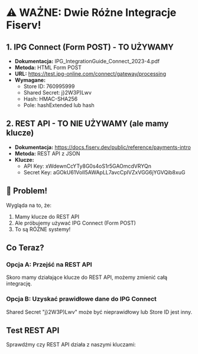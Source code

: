 # ⚠️ WAŻNE: Dwie Różne Integracje Fiserv!

## 1. IPG Connect (Form POST) - TO UŻYWAMY
- **Dokumentacja:** IPG_IntegrationGuide_Connect_2023-4.pdf
- **Metoda:** HTML Form POST
- **URL:** https://test.ipg-online.com/connect/gateway/processing
- **Wymagane:**
  - Store ID: 760995999
  - Shared Secret: j}2W3P)Lwv
  - Hash: HMAC-SHA256
  - Pole: hashExtended lub hash

## 2. REST API - TO NIE UŻYWAMY (ale mamy klucze)
- **Dokumentacja:** https://docs.fiserv.dev/public/reference/payments-intro
- **Metoda:** REST API z JSON
- **Klucze:**
  - API Key: xWdewnCcYTy8G0s4oS1r5GAOmcdVRYQn
  - Secret Key: aGOkU61VoIl5AWApLL7avcCpIVZxVGG6jYGVQib8xuG

## 🔴 Problem!

Wygląda na to, że:
1. Mamy klucze do REST API
2. Ale próbujemy używać IPG Connect (Form POST)
3. To są RÓŻNE systemy!

## Co Teraz?

### Opcja A: Przejść na REST API
Skoro mamy działające klucze do REST API, możemy zmienić całą integrację.

### Opcja B: Uzyskać prawidłowe dane do IPG Connect
Shared Secret "j}2W3P)Lwv" może być nieprawidłowy lub Store ID jest inny.

## Test REST API

Sprawdźmy czy REST API działa z naszymi kluczami: